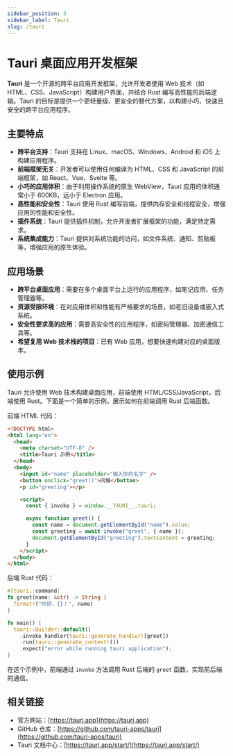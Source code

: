 ```yaml
---
sidebar_position: 3
sidebar_label: Tauri
slug: /tauri
---
```


# Tauri 桌面应用开发框架

**Tauri** 是一个开源的跨平台应用开发框架，允许开发者使用 Web 技术（如 HTML、CSS、JavaScript）构建用户界面，并结合 Rust 编写高性能的后端逻辑。Tauri 的目标是提供一个更轻量级、更安全的替代方案，以构建小巧、快速且安全的跨平台应用程序。



## 主要特点

- **跨平台支持**：Tauri 支持在 Linux、macOS、Windows、Android 和 iOS 上构建应用程序。
- **前端框架无关**：开发者可以使用任何编译为 HTML、CSS 和 JavaScript 的前端框架，如 React、Vue、Svelte 等。
- **小巧的应用体积**：由于利用操作系统的原生 WebView，Tauri 应用的体积通常小于 600KB，远小于 Electron 应用。
- **高性能和安全性**：Tauri 使用 Rust 编写后端，提供内存安全和线程安全，增强应用的性能和安全性。
- **插件系统**：Tauri 提供插件机制，允许开发者扩展框架的功能，满足特定需求。
- **系统集成能力**：Tauri 提供对系统功能的访问，如文件系统、通知、剪贴板等，增强应用的原生体验。



## 应用场景

- **跨平台桌面应用**：需要在多个桌面平台上运行的应用程序，如笔记应用、任务管理器等。
- **资源受限环境**：在对应用体积和性能有严格要求的场景，如老旧设备或嵌入式系统。
- **安全性要求高的应用**：需要高安全性的应用程序，如密码管理器、加密通信工具等。
- **希望复用 Web 技术栈的项目**：已有 Web 应用，想要快速构建对应的桌面版本。



## 使用示例

Tauri 允许使用 Web 技术构建桌面应用，前端使用 HTML/CSS/JavaScript，后端使用 Rust。下面是一个简单的示例，展示如何在前端调用 Rust 后端函数。

前端 HTML 代码：

```html showLineNumbers title="index.html"
<!DOCTYPE html>
<html lang="en">
  <head>
    <meta charset="UTF-8" />
    <title>Tauri 示例</title>
  </head>
  <body>
    <input id="name" placeholder="输入你的名字" />
    <button onclick="greet()">问候</button>
    <p id="greeting"></p>

    <script>
      const { invoke } = window.__TAURI__.tauri;

      async function greet() {
        const name = document.getElementById("name").value;
        const greeting = await invoke("greet", { name });
        document.getElementById("greeting").textContent = greeting;
      }
    </script>
  </body>
</html>
```

后端 Rust 代码：

```rust showLineNumbers title="src-tauri/src/main.rs"
#[tauri::command]
fn greet(name: &str) -> String {
  format!("你好，{}！", name)
}

fn main() {
  tauri::Builder::default()
    .invoke_handler(tauri::generate_handler![greet])
    .run(tauri::generate_context!())
    .expect("error while running tauri application");
}
```

在这个示例中，前端通过 `invoke` 方法调用 Rust 后端的 `greet` 函数，实现前后端的通信。



## 相关链接

- 官方网站：[https://tauri.app](https://tauri.app)
- GitHub 仓库：[https://github.com/tauri-apps/tauri](https://github.com/tauri-apps/tauri)
- Tauri 文档中心：[https://tauri.app/start/](https://tauri.app/start/)
